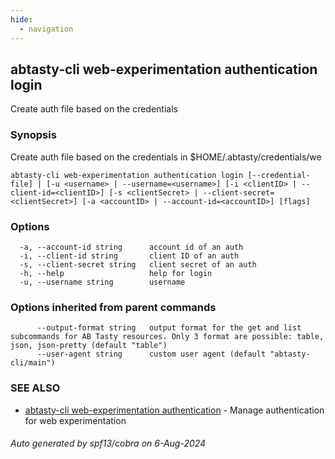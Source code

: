 ```yaml
---
hide:
  - navigation
---
```

## abtasty-cli web-experimentation authentication login

Create auth file based on the credentials

### Synopsis

Create auth file based on the credentials in $HOME/.abtasty/credentials/we

```
abtasty-cli web-experimentation authentication login [--credential-file] | [-u <username> | --username=<username>] [-i <clientID> | --client-id=<clientID>] [-s <clientSecret> | --client-secret=<clientSecret>] [-a <accountID> | --account-id=<accountID>] [flags]
```

### Options

```
  -a, --account-id string      account id of an auth
  -i, --client-id string       client ID of an auth
  -s, --client-secret string   client secret of an auth
  -h, --help                   help for login
  -u, --username string        username
```

### Options inherited from parent commands

```
      --output-format string   output format for the get and list subcommands for AB Tasty resources. Only 3 format are possible: table, json, json-pretty (default "table")
      --user-agent string      custom user agent (default "abtasty-cli/main")
```

### SEE ALSO

* [abtasty-cli web-experimentation authentication](abtasty-cli_web-experimentation_authentication.md)	 - Manage authentication for web experimentation

###### Auto generated by spf13/cobra on 6-Aug-2024
